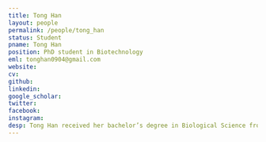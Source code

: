 ```yaml
---
title: Tong Han
layout: people
permalink: /people/tong_han
status: Student
pname: Tong Han
position: PhD student in Biotechnology
eml: tonghan0904@gmail.com
website: 
cv: 
github: 
linkedin:
google_scholar: 
twitter: 
facebook: 
instagram:
desp: Tong Han received her bachelor’s degree in Biological Science from Inner Mongolia University in 2017. Her research combines computational and experimental approaches to interrogate the interaction between cancer cells and the immune system, including (1) intergrating in vitro CRISPR screens data on cancer cells treated with cytokine to explore the potential resistant mechanism; (2) develping the single-cell CRISPR screen platform to elucidate the gene transcriptional regulation in cancer-immune cell interaction.
---
```


